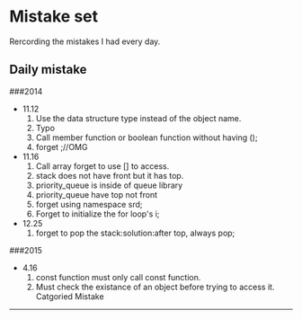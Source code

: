 Mistake set
===
Rercording the mistakes I had every day. 

Daily mistake
---
###2014
- 11.12
    1. Use the data structure type instead of the object name.
    2. Typo
    3. Call member function or boolean function without having ();
    4. forget ;//OMG
- 11.16
    1. Call array forget to use [] to access. 
    2. stack does not have front but it has top. 
    3. priority_queue is inside of queue library
    4. priority_queue have top not front
    5. forget using namespace srd;
    6. Forget to initialize the for loop's i;
- 12.25
    1. forget to pop the stack:solution:after top, always pop;

###2015

- 4.16
    1. const function must only call const function.
    2. Must check the existance of an object before trying to access it.
Catgoried Mistake
---
